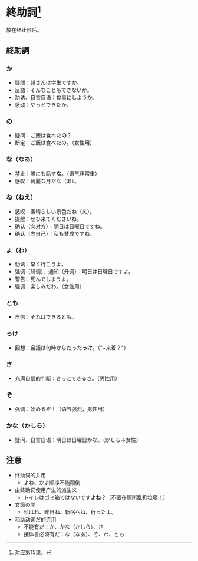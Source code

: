 # 終助詞[^title]

放在终止形后。

## 終助詞
### か
- 疑問：趙さんは学生ですか。
- 反語：そんなこともできないか。
- 劝诱、自言自语：食事にしようか。
- 感动：やっとできたか。
### の
- 疑问：ご飯は食べた**の**？
- 断定：ご飯は食べたの。（女性用）
### な（なあ）
- 禁止：誰にも話す**な**。（语气非常重）
- 感叹：綺麗な月だな（あ）。
### ね（ねえ）
- 感叹：素晴らしい景色だね（え）。
- 提醒：ぜひ来てくださいね。
- 确认（向对方）：明日は日曜日ですね。
- 确认（向自己）：私も賛成ですね。
### よ（わ）
- 劝诱：早く行こうよ。
- 强调（降调）、通知（升调）：明日は日曜日ですよ。
- 警告：死んでしまうよ。
- 强调：楽しみだわ。（女性用）
### とも
- 自信：それはできるとも。
### っけ
- 回想：会議は何時からだった**っけ**。（"\~来着？"）
### さ
- 充满自信的判断：きっとできるさ。（男性用）
### ぞ
- 强调：始めるぞ！（语气强烈，男性用）
### かな（かしら）
- 疑问、自言自语：明日は日曜日かな。（かしら→女性）

## 注意
- 终助词的并用
  - よね、かよ顺序不能颠倒
- 由终助词使用产生的派生义
  - トイレはゴミ箱ではないです**よね**？（不要在厕所乱扔垃圾！）
- 文節の間
  - 私はね、昨日ね、新宿へね、行ったよ。
- 和助动词だ的连用
  - 不能有だ：か、かな（かしら）、さ
  - 接体言必须有だ：な（なあ）、ぞ、わ、とも

[^title]: 对应第15课。
